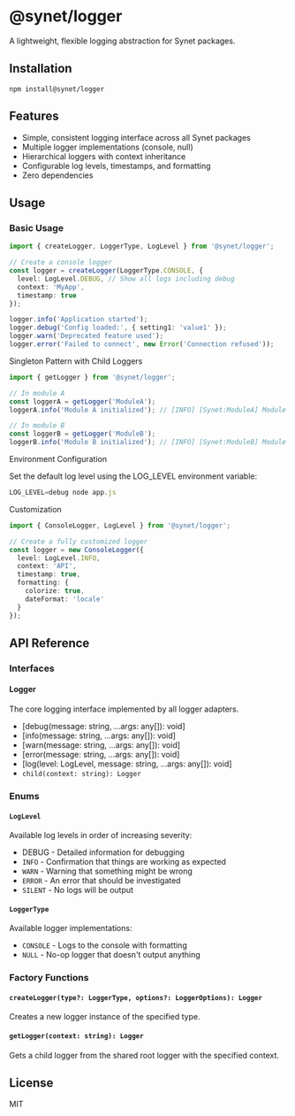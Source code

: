 # @synet/logger

A lightweight, flexible logging abstraction for Synet packages.

## Installation

```
npm install@synet/logger
```

## Features

* Simple, consistent logging interface across all Synet packages
* Multiple logger implementations (console, null)
* Hierarchical loggers with context inheritance
* Configurable log levels, timestamps, and formatting
* Zero dependencies

## Usage

### Basic Usage

```typescript
import { createLogger, LoggerType, LogLevel } from '@synet/logger';

// Create a console logger
const logger = createLogger(LoggerType.CONSOLE, {
  level: LogLevel.DEBUG, // Show all logs including debug
  context: 'MyApp',
  timestamp: true
});

logger.info('Application started');
logger.debug('Config loaded:', { setting1: 'value1' });
logger.warn('Deprecated feature used');
logger.error('Failed to connect', new Error('Connection refused'));
```

Singleton Pattern with Child Loggers

```typescript
import { getLogger } from '@synet/logger';

// In module A
const loggerA = getLogger('ModuleA');
loggerA.info('Module A initialized'); // [INFO] [Synet:ModuleA] Module A initialized

// In module B
const loggerB = getLogger('ModuleB');
loggerB.info('Module B initialized'); // [INFO] [Synet:ModuleB] Module B initialized
```

Environment Configuration

Set the default log level using the LOG_LEVEL environment variable:

```typescript
LOG_LEVEL=debug node app.js
```

Customization

```typescript
import { ConsoleLogger, LogLevel } from '@synet/logger';

// Create a fully customized logger
const logger = new ConsoleLogger({
  level: LogLevel.INFO,
  context: 'API',
  timestamp: true,
  formatting: {
    colorize: true,
    dateFormat: 'locale'
  }
});

```

## API Reference

### Interfaces

#### Logger

The core logging interface implemented by all logger adapters.

* [debug(message: string, ...args: any[]): void]
* [info(message: string, ...args: any[]): void]
* [warn(message: string, ...args: any[]): void]
* [error(message: string, ...args: any[]): void]
* [log(level: LogLevel, message: string, ...args: any[]): void]
* `child(context: string): Logger`

### Enums

#### `LogLevel`

Available log levels in order of increasing severity:

* DEBUG - Detailed information for debugging
* `INFO` - Confirmation that things are working as expected
* `WARN` - Warning that something might be wrong
* `ERROR` - An error that should be investigated
* `SILENT` - No logs will be output

#### `LoggerType`

Available logger implementations:

* `CONSOLE` - Logs to the console with formatting
* `NULL` - No-op logger that doesn't output anything

### Factory Functions

#### `createLogger(type?: LoggerType, options?: LoggerOptions): Logger`

Creates a new logger instance of the specified type.

#### `getLogger(context: string): Logger`

Gets a child logger from the shared root logger with the specified context.

## License

MIT
